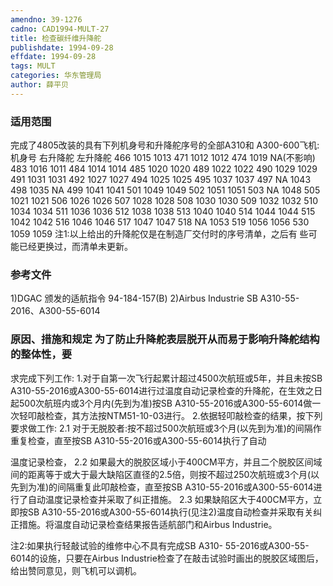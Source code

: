 ```yaml
---
amendno: 39-1276
cadno: CAD1994-MULT-27
title: 检查碳纤维升降舵
publishdate: 1994-09-28
effdate: 1994-09-28
tags: MULT
categories: 华东管理局
author: 薛平贝
---
```


### 适用范围 
完成了4805改装的具有下列机身号和升降舵序号的全部A310和
A300-600飞机: 机身号 右升降舵 左升降舵 466 1015  1013 471 1012  1012 474 1019  NA(不影响) 483 1016  1011 484 1014  1014 485 1020  1020 489 1022  1022 490 1029  1029 491 1031  1031 492 1027  1027 494 1025  1025 495 1037  1037 497 NA 1043 498 1035  NA 499 1041  1041 501 1049  1049
502 1051  1051 503 NA 1048 505 1021  1021 506 1026  1026 507 1028  1028 508 1030  1030 509 1032  1032 510 1034  1034 511 1036  1036 512 1038  1038 513 1040  1040 514 1044  1044 515 1042  1042 516 1046  1046 517 1047  1047 518 NA 1053 519 1056  1056 530 1059  1059
注1:以上给出的升降舵仅是在制造厂交付时的序号清单，之后有
些可能已经更换过，而清单未更新。

<!--more-->
### 参考文件
1)DGAC 颁发的适航指令 94-184-157(B) 
    2)Airbus Industrie SB A310-55-2016、A300-55-6014 

### 原因、措施和规定     为了防止升降舵表层脱开从而易于影响升降舵结构的整体性，要
求完成下列工作: 
    1.对于自第一次飞行起累计超过4500次航班或5年，并且未按SB A310-55-2016或A300-55-6014进行过温度自动记录检查的升降舵，在生效之日起500次航班内或3个月内(先到为准)按SB A310-55-2016或A300-55-6014做一次轻叩敲检查，其方法按NTM51-10-03进行。 
    2.依据轻叩敲检查的结果，按下列要求做工作: 
2.1
 对于无脱胶者:按不超过500次航班或3个月(以先到为准)的间隔作重复检查，直至按SB A310-55-2016或A300-55-6014执行了自动

       
温度记录检查， 
2.2
 如果最大的脱胶区域小于400CM平方，并且二个脱胶区间域间的距离等于或大于最大缺陷区直径的2.5倍，则按不超过250次航班或3个月(以先到为准)的间隔重复此叩敲检查，直至按SB A310-55-2016或A300-55-6014进行了自动温度记录检查并采取了纠正措施。 
2.3
 如果缺陷区大于400CM平方，立即按SB A310-55-2016或A300-55-6014执行(见注2)温度自动检查并采取有关纠正措施。将温度自动记录检查结果报告适航部门和Airbus Industrie。

 注2:如果执行轻敲试验的维修中心不具有完成SB A310- 55-2016或A300-55-6014的设施，只要在Airbus Industrie检查了在敲击试验时画出的脱胶区域图后，给出赞同意见，则飞机可以调机。
